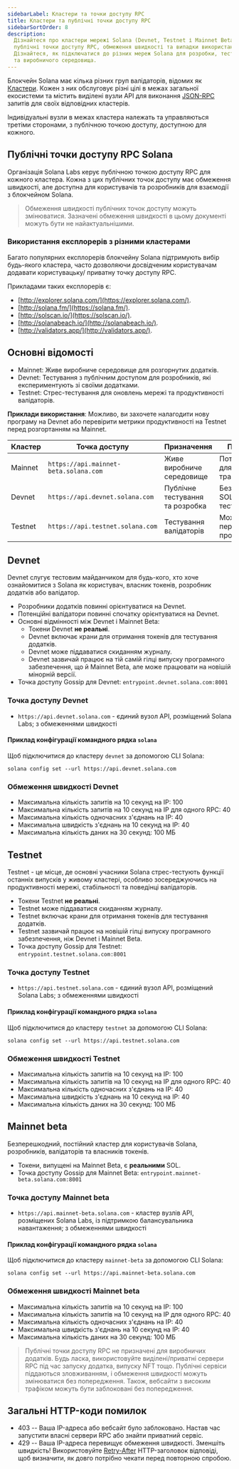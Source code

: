```yaml
---
sidebarLabel: Кластери та точки доступу RPC
title: Кластери та публічні точки доступу RPC
sidebarSortOrder: 8
description:
  Дізнайтеся про кластери мережі Solana (Devnet, Testnet і Mainnet Beta), їхні
  публічні точки доступу RPC, обмеження швидкості та випадки використання.
  Дізнайтеся, як підключатися до різних мереж Solana для розробки, тестування
  та виробничого середовища.
---
```


Блокчейн Solana має кілька різних груп валідаторів, відомих як
[Кластери](/docs/uk/core/clusters.md). Кожен з них обслуговує різні цілі в межах
загальної екосистеми та містить виділені вузли API для виконання
[JSON-RPC](/docs/uk/rpc/index.mdx) запитів для своїх відповідних кластерів.

Індивідуальні вузли в межах кластера належать та управляються третіми сторонами,
з публічною точкою доступу, доступною для кожного.

## Публічні точки доступу RPC Solana

Організація Solana Labs керує публічною точкою доступу RPC для кожного кластера.
Кожна з цих публічних точок доступу має обмеження швидкості, але доступна для
користувачів та розробників для взаємодії з блокчейном Solana.

> Обмеження швидкості публічних точок доступу можуть змінюватися. Зазначені
> обмеження швидкості в цьому документі можуть бути не найактуальнішими.

### Використання експлорерів з різними кластерами

Багато популярних експлорерів блокчейну Solana підтримують вибір будь-якого
кластера, часто дозволяючи досвідченим користувачам додавати користувацьку/
приватну точку доступу RPC.

Прикладами таких експлорерів є:

- [http://explorer.solana.com/](https://explorer.solana.com/).
- [http://solana.fm/](https://solana.fm/).
- [http://solscan.io/](https://solscan.io/).
- [http://solanabeach.io/](http://solanabeach.io/).
- [http://validators.app/](http://validators.app/).

## Основні відомості

- Mainnet: Живе виробниче середовище для розгорнутих додатків.
- Devnet: Тестування з публічним доступом для розробників, які експериментують зі
  своїми додатками.
- Testnet: Стрес-тестування для оновлень мережі та продуктивності валідаторів.

**Приклади використання**: Можливо, ви захочете налагодити нову програму на Devnet
або перевірити метрики продуктивності на Testnet перед розгортанням на Mainnet.

| **Кластер** | **Точка доступу**                        | **Призначення**                 | **Примітки**                   |
| ----------- | ---------------------------------------- | ------------------------------- | ------------------------------ |
| Mainnet     | `https://api.mainnet-beta.solana.com`    | Живе виробниче середовище       | Потребує SOL для транзакцій    |
| Devnet      | `https://api.devnet.solana.com`          | Публічне тестування та розробка | Безкоштовний SOL для тестування|
| Testnet     | `https://api.testnet.solana.com`         | Тестування валідаторів          | Може мати періодичні простої   |

## Devnet

Devnet слугує тестовим майданчиком для будь-кого, хто хоче ознайомитися з Solana
як користувач, власник токенів, розробник додатків або валідатор.

- Розробники додатків повинні орієнтуватися на Devnet.
- Потенційні валідатори повинні спочатку орієнтуватися на Devnet.
- Основні відмінності між Devnet і Mainnet Beta:
  - Токени Devnet **не реальні**.
  - Devnet включає крани для отримання токенів для тестування додатків.
  - Devnet може піддаватися скиданням журналу.
  - Devnet зазвичай працює на тій самій гілці випуску програмного забезпечення,
    що й Mainnet Beta, але може працювати на новішій мінорній версії.
- Точка доступу Gossip для Devnet: `entrypoint.devnet.solana.com:8001`

### Точка доступу Devnet

- `https://api.devnet.solana.com` - єдиний вузол API, розміщений Solana Labs;
  з обмеженнями швидкості

#### Приклад конфігурації командного рядка `solana`

Щоб підключитися до кластеру `devnet` за допомогою CLI Solana:

```shell
solana config set --url https://api.devnet.solana.com
```

### Обмеження швидкості Devnet

- Максимальна кількість запитів на 10 секунд на IP: 100
- Максимальна кількість запитів на 10 секунд на IP для одного RPC: 40
- Максимальна кількість одночасних з'єднань на IP: 40
- Максимальна швидкість з'єднань на 10 секунд на IP: 40
- Максимальна кількість даних на 30 секунд: 100 МБ

## Testnet

Testnet - це місце, де основні учасники Solana стрес-тестують функції останніх
випусків у живому кластері, особливо зосереджуючись на продуктивності мережі,
стабільності та поведінці валідаторів.

- Токени Testnet **не реальні**.
- Testnet може піддаватися скиданням журналу.
- Testnet включає крани для отримання токенів для тестування додатків.
- Testnet зазвичай працює на новішій гілці випуску програмного забезпечення,
  ніж Devnet і Mainnet Beta.
- Точка доступу Gossip для Testnet: `entrypoint.testnet.solana.com:8001`

### Точка доступу Testnet

- `https://api.testnet.solana.com` - єдиний вузол API, розміщений Solana Labs;
  з обмеженнями швидкості

#### Приклад конфігурації командного рядка `solana`

Щоб підключитися до кластеру `testnet` за допомогою CLI Solana:

```shell
solana config set --url https://api.testnet.solana.com
```

### Обмеження швидкості Testnet

- Максимальна кількість запитів на 10 секунд на IP: 100
- Максимальна кількість запитів на 10 секунд на IP для одного RPC: 40
- Максимальна кількість одночасних з'єднань на IP: 40
- Максимальна швидкість з'єднань на 10 секунд на IP: 40
- Максимальна кількість даних на 30 секунд: 100 МБ

## Mainnet beta

Безперешкодний, постійний кластер для користувачів Solana, розробників,
валідаторів та власників токенів.

- Токени, випущені на Mainnet Beta, є **реальними** SOL.
- Точка доступу Gossip для Mainnet Beta: `entrypoint.mainnet-beta.solana.com:8001`

### Точка доступу Mainnet beta

- `https://api.mainnet-beta.solana.com` - кластер вузлів API, розміщених Solana
  Labs, із підтримкою балансувальника навантаження; з обмеженнями швидкості

#### Приклад конфігурації командного рядка `solana`

Щоб підключитися до кластеру `mainnet-beta` за допомогою CLI Solana:

```shell
solana config set --url https://api.mainnet-beta.solana.com
```

### Обмеження швидкості Mainnet beta

- Максимальна кількість запитів на 10 секунд на IP: 100
- Максимальна кількість запитів на 10 секунд на IP для одного RPC: 40
- Максимальна кількість одночасних з'єднань на IP: 40
- Максимальна швидкість з'єднань на 10 секунд на IP: 40
- Максимальна кількість даних на 30 секунд: 100 МБ

> Публічні точки доступу RPC не призначені для виробничих додатків. Будь ласка,
> використовуйте виділені/приватні сервери RPC під час запуску додатка, випуску
> NFT тощо. Публічні сервіси піддаються зловживанням, і обмеження швидкості
> можуть змінюватися без попередження. Також, вебсайти з високим трафіком можуть
> бути заблоковані без попередження.

## Загальні HTTP-коди помилок

- 403 -- Ваша IP-адреса або вебсайт було заблоковано. Настав час запустити власні
  сервери RPC або знайти приватний сервіс.
- 429 -- Ваша IP-адреса перевищує обмеження швидкості. Зменшіть швидкість! Використовуйте
  [Retry-After](https://developer.mozilla.org/en-US/docs/Web/HTTP/Headers/Retry-After)
  HTTP-заголовок відповіді, щоб визначити, як довго потрібно чекати перед
  повторною спробою.
